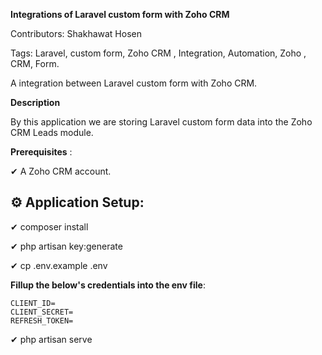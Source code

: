  **Integrations of Laravel custom form with Zoho CRM**

Contributors: Shakhawat Hosen

Tags: Laravel, custom form, Zoho CRM , Integration, Automation, Zoho , CRM, Form.

A integration between Laravel custom form with Zoho CRM.

**Description**

By this application we are storing Laravel custom form data into the Zoho CRM Leads module.


**Prerequisites** :

✔ A Zoho CRM account.

## ⚙ Application Setup:

✔ composer install

✔ php artisan key:generate

✔ cp .env.example .env

**Fillup the below's credentials into the env file**:
```
CLIENT_ID=
CLIENT_SECRET=
REFRESH_TOKEN=
```

✔ php artisan serve



